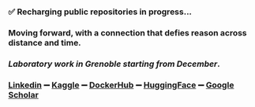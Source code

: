 ### ✅ Recharging public repositories in progress...

### Moving forward, with a connection that defies reason across distance and time.
### *Laboratory work in Grenoble starting from December*.

### [Linkedin](https://www.linkedin.com/in/yanncauchepin) ➖ [Kaggle](https://www.kaggle.com/yanncauchepin) ➖ [DockerHub](https://hub.docker.com/repositories/yanncauchepin) ➖ [HuggingFace](https://huggingface.co/yanncauchepin) ➖ [Google Scholar](https://scholar.google.com/citations?user=pt-6yL4AAAAJ&hl=en)
